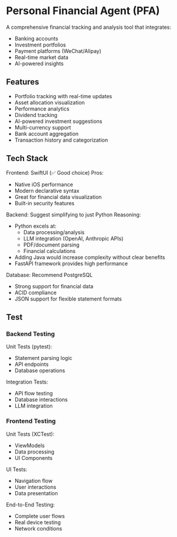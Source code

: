 # Personal Financial Agent (PFA)

A comprehensive financial tracking and analysis tool that integrates:
- Banking accounts
- Investment portfolios
- Payment platforms (WeChat/Alipay)
- Real-time market data
- AI-powered insights

## Features

- Portfolio tracking with real-time updates
- Asset allocation visualization
- Performance analytics
- Dividend tracking
- AI-powered investment suggestions
- Multi-currency support
- Bank account aggregation
- Transaction history and categorization

## Tech Stack

Frontend: SwiftUI (✅ Good choice)
Pros:
- Native iOS performance
- Modern declarative syntax
- Great for financial data visualization
- Built-in security features

Backend: Suggest simplifying to just Python
Reasoning:
- Python excels at:
  - Data processing/analysis
  - LLM integration (OpenAI, Anthropic APIs)
  - PDF/document parsing
  - Financial calculations
- Adding Java would increase complexity without clear benefits
- FastAPI framework provides high performance

Database: Recommend PostgreSQL
- Strong support for financial data
- ACID compliance
- JSON support for flexible statement formats

## Test

### Backend Testing

Unit Tests (pytest):
   - Statement parsing logic
   - API endpoints
   - Database operations

Integration Tests:
   - API flow testing
   - Database interactions
   - LLM integration

### Frontend Testing

Unit Tests (XCTest):
   - ViewModels
   - Data processing
   - UI Components

UI Tests:
   - Navigation flow
   - User interactions
   - Data presentation

End-to-End Testing:
   - Complete user flows
   - Real device testing
   - Network conditions